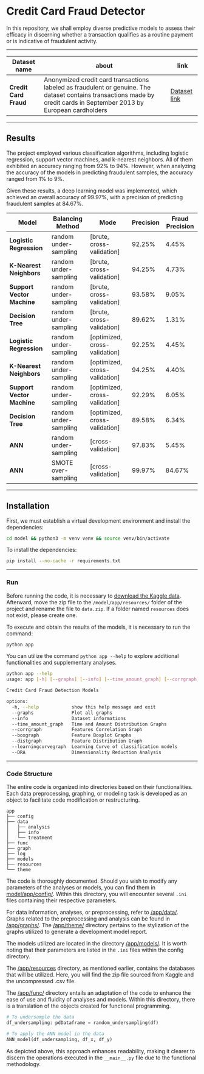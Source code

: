 # Credit Card Fraud Detector

In this repository, we shall employ diverse predictive models to assess their efficacy in discerning whether a transaction qualifies as a routine payment or is indicative of fraudulent activity.

---

| Dataset name | about | link |
|-|-|-|
| __Credit Card Fraud__ | Anonymized credit card transactions labeled as fraudulent or genuine. The dataset contains transactions made by credit cards in September 2013 by European cardholders | [Dataset link](https://www.kaggle.com/datasets/mlg-ulb/creditcardfraud/data) |

---

## Results

The project employed various classification algorithms, including logistic regression, support vector machines, and k-nearest neighbors. All of them exhibited an accuracy ranging from 92% to 94%. However, when analyzing the accuracy of the models in predicting fraudulent samples, the accuracy ranged from 1% to 9%.

Given these results, a deep learning model was implemented, which achieved an overall accuracy of 99.97%, with a precision of predicting fraudulent samples at 84.67%.

| Model | Balancing Method | Mode | Precision | Fraud Precision |
|-------|------------------|------|-----------|-----------------|
| __Logistic Regression__       | random under-sampling | [brute, cross-validation] | 92.25% | 4.45% |
| __K-Nearest Neighbors__       | random under-sampling | [brute, cross-validation] | 94.25% | 4.73% |
| __Support Vector Machine__    | random under-sampling | [brute, cross-validation] | 93.58% | 9.05% |
| __Decision Tree__             | random under-sampling | [brute, cross-validation] | 89.62% | 1.31% |
| __Logistic Regression__       | random under-sampling | [optimized, cross-validation] | 92.25% | 4.45% |
| __K-Nearest Neighbors__       | random under-sampling | [optimized, cross-validation] | 94.25% | 4.40% |
| __Support Vector Machine__    | random under-sampling | [optimized, cross-validation] | 92.29% | 6.05% |
| __Decision Tree__             | random under-sampling | [optimized, cross-validation] | 89.58% | 6.34% |
| __ANN__                       | random under-sampling | [cross-validation] | 97.83% | 5.45% |
| __ANN__                       | SMOTE over-sampling   | [cross-validation] | 99.97% | 84.67% |

--- 

## Installation

First, we must establish a virtual development environment and install the dependencies:

```bash
cd model && python3 -m venv venv && source venv/bin/activate
```

To install the dependencies:

```bash
pip install --no-cache -r requirements.txt
```

---

### Run

Before running the code, it is necessary to [download the Kaggle data](https://www.kaggle.com/datasets/mlg-ulb/creditcardfraud/data). Afterward, move the zip file to the `/model/app/resources/` folder of the project and rename the file to `data.zip`. If a folder named `resources` does not exist, please create one.

To execute and obtain the results of the models, it is necessary to run the command:

```bash
python app
```

You can utilize the command `python app --help` to explore additional functionalities and supplementary analyses.

```bash
python app --help
usage: app [-h] [--graphs] [--info] [--time_amount_graph] [--corrgraph] [--boxgraph] [--distgraph] [--learningcurvegraph] [--DRA]

Credit Card Fraud Detection Models

options:
  -h, --help            show this help message and exit
  --graphs              Plot all graphs
  --info                Dataset informations
  --time_amount_graph   Time and Amount Distribution Graphs
  --corrgraph           Features Correlation Graph
  --boxgraph            Feature Boxplot Graphs
  --distgraph           Feature Distribution Graph
  --learningcurvegraph  Learning Curve of classification models
  --DRA                 Dimensionality Reduction Analysis
```

---

### Code Structure

The entire code is organized into directories based on their functionalities. Each data preprocessing, graphing, or modeling task is developed as an object to facilitate code modification or restructuring.

```
app
├── config
├── data
│   ├── analysis
│   ├── info
│   └── treatment
├── func
├── graph
├── log
├── models
├── resources
└── theme
```

The code is thoroughly documented. Should you wish to modify any parameters of the analyses or models, you can find them in [model/app/config/](/model/app/config/). Within this directory, you will encounter several `.ini` files containing their respective parameters.

For data information, analyses, or preprocessing, refer to [/app/data/](/model/app/data/). Graphs related to the preprocessing and analysis can be found in [/app/graphs/](/model/app/graph/). The [/app/theme/](/model/app/theme/) directory pertains to the stylization of the graphs utilized to generate a development model report.

The models utilized are located in the directory [/app/models/](/model/app/models/). It is worth noting that their parameters are listed in the `.ini` files within the config directory.

The [/app/resources](/model/app/resources/) directory, as mentioned earlier, contains the databases that will be utilized. Here, you will find the zip file sourced from Kaggle and the uncompressed .csv file.

The [/app/func/](/model/app/func/) directory entails an adaptation of the code to enhance the ease of use and fluidity of analyses and models. Within this directory, there is a translation of the objects created for functional programming.

```python
# To undersample the data
df_undersampling: pdDataframe = random_undersampling(df)

# To apply the ANN model in the data
ANN_model(df_undersampling, df_x, df_y)
```

As depicted above, this approach enhances readability, making it clearer to discern the operations executed in the `__main__.py` file due to the functional methodology.
